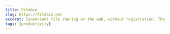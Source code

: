 ```yaml
---
title: Filebin
slug: https://filebin.net
excerpt: Convenient file sharing on the web, without registration. The files will expire automatically 1 week.
tags: [productivity]
---
```

